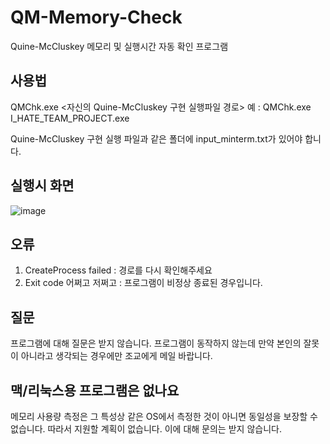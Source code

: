 # QM-Memory-Check
Quine-McCluskey 메모리 및 실행시간 자동 확인 프로그램

## 사용법
QMChk.exe <자신의 Quine-McCluskey 구현 실행파일 경로>
예 : QMChk.exe I_HATE_TEAM_PROJECT.exe

Quine-McCluskey 구현 실행 파일과 같은 폴더에 input_minterm.txt가 있어야 합니다.

## 실행시 화면
![image](https://user-images.githubusercontent.com/6492071/161973365-f083462b-2bac-453f-b160-3a4e36029e4e.png)

## 오류
1. CreateProcess failed : 경로를 다시 확인해주세요
2. Exit code 어쩌고 저쩌고 : 프로그램이 비정상 종료된 경우입니다.

## 질문
 프로그램에 대해 질문은 받지 않습니다.
 프로그램이 동작하지 않는데 만약 본인의 잘못이 아니라고 생각되는 경우에만 조교에게 메일 바랍니다.

## 맥/리눅스용 프로그램은 없나요
메모리 사용량 측정은 그 특성상 같은 OS에서 측정한 것이 아니면 동일성을 보장할 수 없습니다.
따라서 지원할 계획이 없습니다. 이에 대해 문의는 받지 않습니다.
